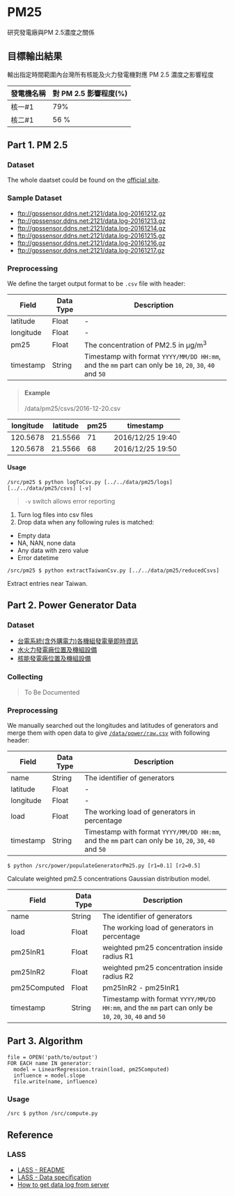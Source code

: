 # PM25

研究發電廠與PM 2.5濃度之關係

## 目標輸出結果

輸出指定時間範圍內台灣所有核能及火力發電機對應 PM 2.5 濃度之影響程度

| 發電機名稱 | 對 PM 2.5 影響程度(%) |
| --- | --- |
| 核一#1 | 79% |
| 核二#1 | 56 % |

## Part 1. PM 2.5

### Dataset

The whole daatset could be found on the [official site](ftp://gpssensor.ddns.net:2121/).

### Sample Dataset

- <ftp://gpssensor.ddns.net:2121/data.log-20161212.gz>
- <ftp://gpssensor.ddns.net:2121/data.log-20161213.gz>
- <ftp://gpssensor.ddns.net:2121/data.log-20161214.gz>
- <ftp://gpssensor.ddns.net:2121/data.log-20161215.gz>
- <ftp://gpssensor.ddns.net:2121/data.log-20161216.gz>
- <ftp://gpssensor.ddns.net:2121/data.log-20161217.gz>

### Preprocessing

We define the target output format to be `.csv` file with header:

| Field  | Data Type | Description
| --- | --- | --- |
| latitude | Float | - |
| longitude | Float | - |
| pm25 | Float | The concentration of PM2.5 in μg/m<sup>3</sup> |
| timestamp | String | Timestamp with format `YYYY/MM/DD HH:mm`, and the `mm` part can only be `10`, `20`, `30`, `40` and `50` |

> #### Example
> /data/pm25/csvs/2016-12-20.csv
>
| longitude  | latitude | pm25 | timestamp |
| --- | --- | --- | --- |
| 120.5678 | 21.5566 | 71 | 2016/12/25 19:40
| 120.5678 | 21.5566 | 68 | 2016/12/25 19:50

#### Usage

```
/src/pm25 $ python logToCsv.py [../../data/pm25/logs] [../../data/pm25/csvs] [-v]
```

> `-v` switch allows error reporting

1. Turn log files into csv files
2. Drop data when any following rules is matched:
  - Empty data
  - NA, NAN, none data
  - Any data with zero value
  - Error datetime

```
/src/pm25 $ python extractTaiwanCsv.py [../../data/pm25/reducedCsvs]
```

Extract entries near Taiwan.

## Part 2. Power Generator Data

### Dataset

- [台電系統(含外購電力)各機組發電量即時資訊](https://sheethub.com/data.gov.tw/政府資料開放平臺資料集清單/uri/4080)
- [水火力發電廠位置及機組設備](http://data.gov.tw/node/8934)
- [核能發電廠位置及機組設備](http://data.gov.tw/node/10858)

### Collecting

> To Be Documented

### Preprocessing

We manually searched out the longitudes and latitudes of generators and merge them with open data to give [`/data/power/raw.csv`](https://github.com/gocreating/pm25/blob/master/data/power/raw.csv) with following header:

| Field  | Data Type | Description
| --- | --- | --- |
| name | String | The identifier of generators |
| latitude | Float | - |
| longitude | Float | - |
| load | Float | The working load of generators in percentage |
| timestamp | String | Timestamp with format `YYYY/MM/DD HH:mm`, and the `mm` part can only be `10`, `20`, `30`, `40` and `50` |

```
$ python /src/power/populateGeneratorPm25.py [r1=0.1] [r2=0.5]
```

Calculate weighted pm2.5 concentrations Gaussian distribution model.

| Field  | Data Type | Description
| --- | --- | --- |
| name | String | The identifier of generators |
| load | Float | The working load of generators in percentage |
| pm25InR1 | Float | weighted pm25 concentration inside radius R1
| pm25InR2 | Float | weighted pm25 concentration inside radius R2
| pm25Computed | Float | pm25InR2 - pm25InR1
| timestamp | String | Timestamp with format `YYYY/MM/DD HH:mm`, and the `mm` part can only be `10`, `20`, `30`, `40` and `50` |

## Part 3. Algorithm

```
file = OPEN('path/to/output')
FOR EACH name IN generator:
  model = LinearRegression.train(load, pm25Computed)
  influence = model.slope
  file.write(name, influence)
```

### Usage

```
/src $ python /src/compute.py
```

## Reference

### LASS

- [LASS - README](https://lass.hackpad.com/LASS-README-DtZ5T6DXLbu)
- [LASS - Data specification](https://lass.hackpad.com/LASS-Data-specification-1dYpwINtH8R)
- [How to get data log from server](https://lass.hackpad.com/How-to-get-data-log-from-server-Ztu9mpUsGL9)
